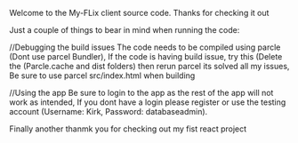 Welcome to the My-FLix client source code. Thanks for checking it out

Just a couple of things to bear in mind when running the code:

//Debugging the build issues
The code needs to be compiled using parcle (Dont use parcel Bundler),
If the code is having build issue, try this (Delete the (Parcle.cache and dist folders) then rerun parcel its solved all my issues,
Be sure to use parcel src/index.html when building

//Using the app
Be sure to login to the app as the rest of the app will not work as intended,
If you dont have a login please register or use the testing account (Username: Kirk, Password: databaseadmin).

Finally another thanmk you for checking out my fist react project
